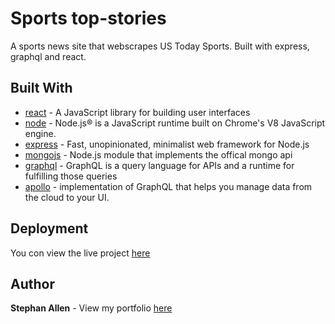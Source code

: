 # Sports top-stories

A sports news site that webscrapes US Today Sports. Built with express, graphql and react.

## Built With

* [react](https://reactjs.org/) - A JavaScript library for building user interfaces
* [node](https://nodejs.org/en/) - Node.js® is a JavaScript runtime built on Chrome's V8 JavaScript engine.
* [express](https://expressjs.com/) - Fast, unopinionated, minimalist web framework for Node.js
* [mongojs](https://github.com/mafintosh/mongojs) - Node.js module that implements the offical mongo api 
* [graphql](https://graphql.org/) - GraphQL is a query language for APIs and a runtime for fulfilling those queries 
* [apollo](https://www.apollographql.com/) - implementation of GraphQL that helps you manage data from the cloud to your UI.

## Deployment

You con view the live project [here](http://www.stephanallen.com/)

## Author

**Stephan Allen** - View my portfolio  [here](http://www.stephanallen.com/)
